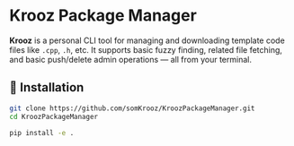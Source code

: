 # Krooz Package Manager
**Krooz** is a personal CLI tool for managing and downloading template code files like `.cpp`, `.h`, etc. It supports basic fuzzy finding, related file fetching, and basic push/delete admin operations — all from your terminal.

## 🔧 Installation
```bash
git clone https://github.com/somKrooz/KroozPackageManager.git
cd KroozPackageManager

pip install -e .
```
